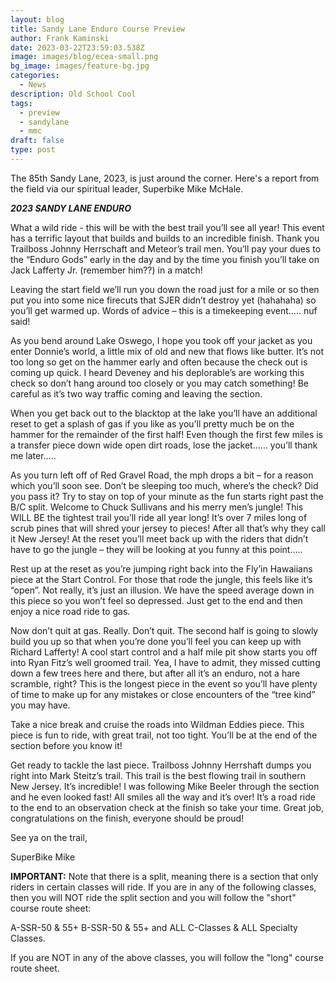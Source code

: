 ```yaml
---
layout: blog
title: Sandy Lane Enduro Course Preview
author: Frank Kaminski
date: 2023-03-22T23:59:03.538Z
image: images/blog/ecea-small.png
bg_image: images/feature-bg.jpg
categories:
  - News
description: Old School Cool
tags:
  - preview
  - sandylane
  - mmc
draft: false
type: post
---
```

The 85th Sandy Lane, 2023, is just around the corner. Here's a report from the field via our spiritual leader, Superbike Mike McHale.

***2023 SANDY LANE ENDURO***

What a wild ride - this will be with the best trail you’ll see all year! This event has a terrific layout that builds and builds to an incredible finish. Thank you Trailboss Johnny Herrschaft and Meteor’s trail men. You’ll pay your dues to the “Enduro Gods” early in the day and by the time you finish you’ll take on Jack Lafferty Jr. (remember him??) in a match!

Leaving the start field we’ll run you down the road just for a mile or so then put you into some nice firecuts that SJER didn’t destroy yet (hahahaha) so you’ll get warmed up. Words of advice – this is a timekeeping event….. nuf said!

As you bend around Lake Oswego, I hope you took off your jacket as you enter Donnie’s world, a little mix of old and new that flows like butter. It’s not too long so get on the hammer early and often because the check out is coming up quick. I heard Deveney and his deplorable’s are working this check so don’t hang around too closely or you may catch something! Be careful as it’s two way traffic coming and leaving the section.

When you get back out to the blacktop at the lake you’ll have an additional reset to get a splash of gas if you like as you’ll pretty much be on the hammer for the remainder of the first half! Even though the first few miles is a transfer piece down wide open dirt roads, lose the jacket…… you’ll thank me later…..

As you turn left off of Red Gravel Road, the mph drops a bit – for a reason which you’ll soon see. Don’t be sleeping too much, where’s the check? Did you pass it? Try to stay on top of your minute as the fun starts right past the B/C split. Welcome to Chuck Sullivans and his merry men’s jungle! This WILL BE the tightest trail you’ll ride all year long! It’s over 7 miles long of scrub pines that will shred your jersey to pieces! After all that’s why they call it New Jersey! At the reset you’ll meet back up with the riders that didn’t have to go the jungle – they will be looking at you funny at this point…..

Rest up at the reset as you’re jumping right back into the Fly’in Hawaiians piece at the Start Control. For those that rode the jungle, this feels like it’s “open”. Not really, it’s just an illusion. We have the speed average down in this piece so you won’t feel so depressed. Just get to the end and then enjoy a nice road ride to gas.

Now don’t quit at gas. Really. Don’t quit. The second half is going to slowly build you up so that when you’re done you’ll feel you can keep up with Richard Lafferty! A cool start control and a half mile pit show starts you off into Ryan Fitz’s well groomed trail. Yea, I have to admit, they missed cutting down a few trees here and there, but after all it’s an enduro, not a hare scramble, right? This is the longest piece in the event so you’ll have plenty of time to make up for any mistakes or close encounters of the “tree kind” you may have.

Take a nice break and cruise the roads into Wildman Eddies piece. This piece is fun to ride, with great trail, not too tight. You’ll be at the end of the section before you know it!

Get ready to tackle the last piece. Trailboss Johnny Herrshaft dumps you right into Mark Steitz’s trail. This trail is the best flowing trail in southern New Jersey. It’s incredible! I was following Mike Beeler through the section and he even looked fast! All smiles all the way and it’s over! It’s a road ride to the end to an observation check at the finish so take your time. Great job, congratulations on the finish, everyone should be proud!

See ya on the trail,

SuperBike Mike

**IMPORTANT:** Note that there is a split, meaning there is a section that only riders in certain classes will ride. If you are in any of the following classes, then you will NOT ride the split section and you will follow the "short" course route sheet:

A-SSR-50 & 55+ B-SSR-50 & 55+ and ALL C-Classes & ALL Specialty Classes.

If you are NOT in any of the above classes, you will follow the "long" course route sheet.